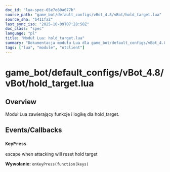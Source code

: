 ```yaml
---
doc_id: "lua-spec-65e7e60a677b"
source_path: "game_bot/default_configs/vBot_4.8/vBot/hold_target.lua"
source_sha: "b411fa2"
last_sync_iso: "2025-10-09T07:28:58Z"
doc_class: "spec"
language: "pl"
title: "Moduł Lua: hold_target.lua"
summary: "Dokumentacja modułu Lua dla game_bot/default_configs/vBot_4.8/vBot/hold_target.lua"
tags: ["lua", "module", "otclient"]
---
```


# game_bot/default_configs/vBot_4.8/vBot/hold_target.lua

## Overview

Moduł Lua zawierający funkcje i logikę dla hold_target.

## Events/Callbacks

### `KeyPress`

escape when attacking will reset hold target

**Wywołanie:** `onKeyPress(function(keys)`
